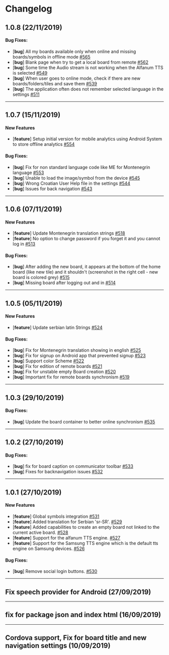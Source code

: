 # Changelog

## 1.0.8 (22/11/2019)

#### Bug Fixes:

- [**bug**] All my boards available only when online and missing boards/symbols in offline mode [#565](https://github.com/cboard-org/cboard/issues/565)
- [**bug**] Blank page when try to get a local board from remote  [#562](https://github.com/cboard-org/cboard/issues/562)
- [**bug**] Some time the Audio stream is not working when the Alfanum TTS is selected [#549](https://github.com/cboard-org/cboard/issues/549)
- [**bug**] When user goes to online mode, check if there are new boards/folders/tiles and save them [#539](https://github.com/cboard-org/cboard/issues/539)
- [**bug**] The application often does not remember selected language in the settings [#511](https://github.com/cboard-org/cboard/issues/511)

---

## 1.0.7 (15/11/2019)

#### New Features

- [**feature**] Setup initial version for mobile analytics using Android System to store offline analytics  [#554](https://github.com/cboard-org/cboard/issues/554)

#### Bug Fixes:

- [**bug**] Fix for non standard language code like ME for Montenegrin language [#553](https://github.com/cboard-org/cboard/issues/553)
- [**bug**] Unable to load the image/symbol from the device  [#545](https://github.com/cboard-org/cboard/issues/545)
- [**bug**] Wrong Croatian User Help file in the settings [#544](https://github.com/cboard-org/cboard/issues/544)
- [**bug**] Issues for back navigation [#543](https://github.com/cboard-org/cboard/issues/543)

---

## 1.0.6 (07/11/2019)

#### New Features

- [**feature**] Update Montenegrin translation strings  [#518](https://github.com/cboard-org/cboard/issues/518)
- [**feature**] No option to change password if you forget it and you cannot log in [#513](https://github.com/cboard-org/cboard/issues/513)

#### Bug Fixes:

- [**bug**] After adding the new board, it appears at the bottom of the home board (like new tile) and it shouldn't (screenshot in the right cell - new board is colored grey) [#515](https://github.com/cboard-org/cboard/issues/515)
- [**bug**] Missing board after logging out and in [#514](https://github.com/cboard-org/cboard/issues/514)

---

## 1.0.5 (05/11/2019)

#### New Features

- [**feature**] Update serbian latin Strings [#524](https://github.com/cboard-org/cboard/issues/524)

#### Bug Fixes:

- [**bug**] Fix for Montenegrin translation showing in english [#525](https://github.com/cboard-org/cboard/issues/525)
- [**bug**] Fix for signup on Android app that prevented signup  [#523](https://github.com/cboard-org/cboard/issues/523)
- [**bug**] Support color Scheme [#522](https://github.com/cboard-org/cboard/issues/522)
- [**bug**] Fix for edition of remote boards [#521](https://github.com/cboard-org/cboard/issues/521)
- [**bug**] Fix for unstable empty Board creation [#520](https://github.com/cboard-org/cboard/issues/520)
- [**bug**] Important fix for remote boards synchronism [#519](https://github.com/cboard-org/cboard/issues/519)

---

## 1.0.3 (29/10/2019)

#### Bug Fixes:

- [**bug**] Update the board container to better online synchronism  [#535](https://github.com/cboard-org/cboard/issues/535)

---

## 1.0.2 (27/10/2019)

#### Bug Fixes:

- [**bug**]  fix for board caption on communicator toolbar [#533](https://github.com/cboard-org/cboard/issues/533)
- [**bug**] Fixes for backnavigation issues [#532](https://github.com/cboard-org/cboard/issues/532)

---

## 1.0.1 (27/10/2019)

#### New Features

- [**feature**] Global symbols integration [#531](https://github.com/cboard-org/cboard/issues/531)
- [**feature**] Added translation for Serbian 'sr-SR'.  [#529](https://github.com/cboard-org/cboard/issues/529)
- [**feature**] Added capabilities to create an empty board not linked to the current active board. [#528](https://github.com/cboard-org/cboard/issues/528)
- [**feature**] Support for the alfanum TTS engine. [#527](https://github.com/cboard-org/cboard/issues/527)
- [**feature**] Support for the Samsung TTS engine which is the default tts engine on Samsung devices. [#526](https://github.com/cboard-org/cboard/issues/526)

#### Bug Fixes:

- [**bug**] Remove social login buttons. [#530](https://github.com/cboard-org/cboard/issues/530)

---

## Fix speech provider for Android  (27/09/2019)

---

## fix for package json and index html  (16/09/2019)

---

## Cordova support, Fix for board title and new navigation settings  (10/09/2019)
